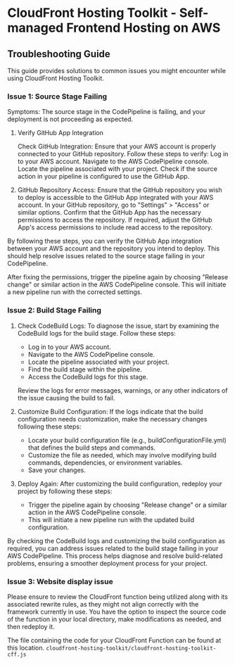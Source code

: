 # CloudFront Hosting Toolkit - Self-managed Frontend Hosting on AWS

## Troubleshooting Guide

This guide provides solutions to common issues you might encounter while using CloudFront Hosting Toolkit.


### Issue 1: Source Stage Failing


Symptoms: The source stage in the CodePipeline is failing, and your deployment is not proceeding as expected.


1. Verify GitHub App Integration

    Check GitHub Integration: Ensure that your AWS account is properly connected to your GitHub repository. Follow these steps to verify:
        Log in to your AWS account.
        Navigate to the AWS CodePipeline console.
        Locate the pipeline associated with your project.
        Check if the source action in your pipeline is configured to use the GitHub App.

2. GitHub Repository Access: Ensure that the GitHub repository you wish to deploy is accessible to the GitHub App integrated with your AWS account.
        In your GitHub repository, go to "Settings" > "Access" or similar options.
        Confirm that the GitHub App has the necessary permissions to access the repository.
        If required, adjust the GitHub App's access permissions to include read access to the repository.

By following these steps, you can verify the GitHub App integration between your AWS account and the repository you intend to deploy. This should help resolve issues related to the source stage failing in your CodePipeline.

After fixing the permissions, trigger the pipeline again by choosing "Release change" or similar action in the AWS CodePipeline console. This will initiate a new pipeline run with the corrected settings.


### Issue 2: Build Stage Failing

1. Check CodeBuild Logs: To diagnose the issue, start by examining the CodeBuild logs for the build stage. Follow these steps:
    - Log in to your AWS account.
    - Navigate to the AWS CodePipeline console.
    - Locate the pipeline associated with your project.
    - Find the build stage within the pipeline.
    - Access the CodeBuild logs for this stage.

    Review the logs for error messages, warnings, or any other indicators of the issue causing the build to fail.

2. Customize Build Configuration: If the logs indicate that the build configuration needs customization, make the necessary changes following these steps:
    - Locate your build configuration file (e.g., buildConfigurationFile.yml) that defines the build steps and commands.
    - Customize the file as needed, which may involve modifying build commands, dependencies, or environment variables.
    - Save your changes.

3. Deploy Again: After customizing the build configuration, redeploy your project by following these steps:
    - Trigger the pipeline again by choosing "Release change" or a similar action in the AWS CodePipeline console.
    - This will initiate a new pipeline run with the updated build configuration.

By checking the CodeBuild logs and customizing the build configuration as required, you can address issues related to the build stage failing in your AWS CodePipeline. This process helps diagnose and resolve build-related problems, ensuring a smoother deployment process for your project.

### Issue 3: Website display issue

Please ensure to review the CloudFront function being utilized along with its associated rewrite rules, as they might not align correctly with the framework currently in use.
You have the option to inspect the source code of the function in your local directory, make modifications as needed, and then redeploy it.

The file containing the code for your CloudFront Function can be found at this location. `cloudfront-hosting-toolkit/cloudfront-hosting-toolkit-cff.js`



